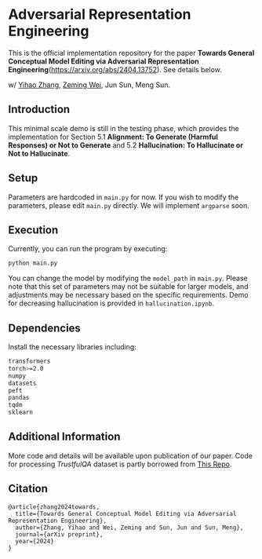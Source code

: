 # Adversarial Representation Engineering

This is the official implementation repository for the paper **Towards General Conceptual Model Editing via Adversarial Representation Engineering**(https://arxiv.org/abs/2404.13752). See details below.

w/ [Yihao Zhang](https://zhang-yihao.github.io), [Zeming Wei](https://weizeming.github.io), Jun Sun, Meng Sun.

## Introduction
This minimal scale demo is still in the testing phase, which provides the implementation for Section 5.1 **Alignment: To Generate (Harmful Responses) or Not to Generate** and 5.2 **Hallucination: To Hallucinate or Not to Hallucinate**.

## Setup
Parameters are hardcoded in `main.py` for now. If you wish to modify the parameters, please edit `main.py` directly. We will implement `argparse` soon.

## Execution
Currently, you can run the program by executing:

```bash
python main.py
```

You can change the model by modifying the `model_path` in `main.py`. Please note that this set of parameters may not be suitable for larger models, and adjustments may be necessary based on the specific requirements.
Demo for decreasing hallucination is provided in `hallucination.ipynb`.

## Dependencies
Install the necessary libraries including:
```bash
transformers
torch>=2.0
numpy
datasets
peft
pandas
tqdm
sklearn
```

## Additional Information
More code and details will be available upon publication of our paper.
Code for processing *TrustfulQA* dataset is partly borrowed from [This Repo](https://github.com/andyzoujm/representation-engineering).

## Citation
```
@article{zhang2024towards,
  title={Towards General Conceptual Model Editing via Adversarial Representation Engineering},
  author={Zhang, Yihao and Wei, Zeming and Sun, Jun and Sun, Meng},
  journal={arXiv preprint},
  year={2024}
}
```
